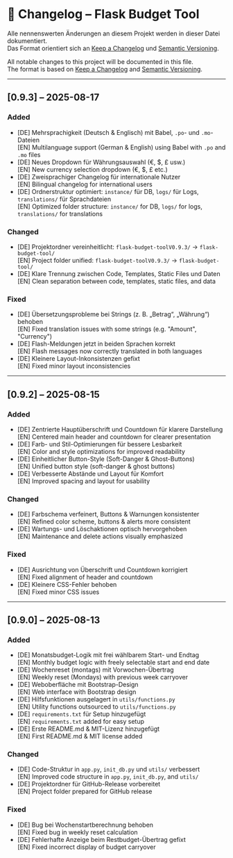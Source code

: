 # 📜 Changelog – Flask Budget Tool

Alle nennenswerten Änderungen an diesem Projekt werden in dieser Datei dokumentiert.  
Das Format orientiert sich an [Keep a Changelog](https://keepachangelog.com/) und [Semantic Versioning](https://semver.org/).

All notable changes to this project will be documented in this file.  
The format is based on [Keep a Changelog](https://keepachangelog.com/) and [Semantic Versioning](https://semver.org/).

---

## [0.9.3] – 2025-08-17

### Added
- [DE] Mehrsprachigkeit (Deutsch & Englisch) mit Babel, `.po`- und `.mo`-Dateien  
  [EN] Multilanguage support (German & English) using Babel with `.po` and `.mo` files
- [DE] Neues Dropdown für Währungsauswahl (€, $, £ usw.)  
  [EN] New currency selection dropdown (€, $, £ etc.)
- [DE] Zweisprachiger Changelog für internationale Nutzer  
  [EN] Bilingual changelog for international users
- [DE] Ordnerstruktur optimiert: `instance/` für DB, `logs/` für Logs, `translations/` für Sprachdateien  
  [EN] Optimized folder structure: `instance/` for DB, `logs/` for logs, `translations/` for translations

### Changed
- [DE] Projektordner vereinheitlicht: `flask-budget-toolV0.9.3/` → `flask-budget-tool/`  
  [EN] Project folder unified: `flask-budget-toolV0.9.3/` → `flask-budget-tool/`
- [DE] Klare Trennung zwischen Code, Templates, Static Files und Daten  
  [EN] Clean separation between code, templates, static files, and data

### Fixed
- [DE] Übersetzungsprobleme bei Strings (z. B. „Betrag“, „Währung“) behoben  
  [EN] Fixed translation issues with some strings (e.g. "Amount", "Currency")
- [DE] Flash-Meldungen jetzt in beiden Sprachen korrekt  
  [EN] Flash messages now correctly translated in both languages
- [DE] Kleinere Layout-Inkonsistenzen gefixt  
  [EN] Fixed minor layout inconsistencies

---

## [0.9.2] – 2025-08-15

### Added
- [DE] Zentrierte Hauptüberschrift und Countdown für klarere Darstellung  
  [EN] Centered main header and countdown for clearer presentation
- [DE] Farb- und Stil-Optimierungen für bessere Lesbarkeit  
  [EN] Color and style optimizations for improved readability
- [DE] Einheitlicher Button-Style (Soft-Danger & Ghost-Buttons)  
  [EN] Unified button style (soft-danger & ghost buttons)
- [DE] Verbesserte Abstände und Layout für Komfort  
  [EN] Improved spacing and layout for usability

### Changed
- [DE] Farbschema verfeinert, Buttons & Warnungen konsistenter  
  [EN] Refined color scheme, buttons & alerts more consistent
- [DE] Wartungs- und Löschaktionen optisch hervorgehoben  
  [EN] Maintenance and delete actions visually emphasized

### Fixed
- [DE] Ausrichtung von Überschrift und Countdown korrigiert  
  [EN] Fixed alignment of header and countdown
- [DE] Kleinere CSS-Fehler behoben  
  [EN] Fixed minor CSS issues

---

## [0.9.0] – 2025-08-13

### Added
- [DE] Monatsbudget-Logik mit frei wählbarem Start- und Endtag  
  [EN] Monthly budget logic with freely selectable start and end date
- [DE] Wochenreset (montags) mit Vorwochen-Übertrag  
  [EN] Weekly reset (Mondays) with previous week carryover
- [DE] Weboberfläche mit Bootstrap-Design  
  [EN] Web interface with Bootstrap design
- [DE] Hilfsfunktionen ausgelagert in `utils/functions.py`  
  [EN] Utility functions outsourced to `utils/functions.py`
- [DE] `requirements.txt` für Setup hinzugefügt  
  [EN] `requirements.txt` added for easy setup
- [DE] Erste README.md & MIT-Lizenz hinzugefügt  
  [EN] First README.md & MIT license added

### Changed
- [DE] Code-Struktur in `app.py`, `init_db.py` und `utils/` verbessert  
  [EN] Improved code structure in `app.py`, `init_db.py`, and `utils/`
- [DE] Projektordner für GitHub-Release vorbereitet  
  [EN] Project folder prepared for GitHub release

### Fixed
- [DE] Bug bei Wochenstartberechnung behoben  
  [EN] Fixed bug in weekly reset calculation
- [DE] Fehlerhafte Anzeige beim Restbudget-Übertrag gefixt  
  [EN] Fixed incorrect display of budget carryover